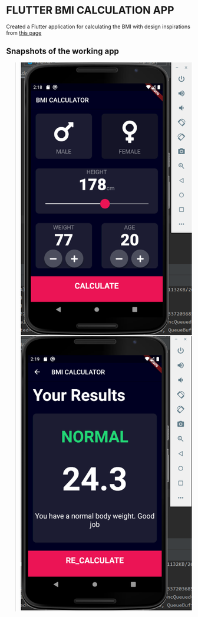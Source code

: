 # FLUTTER BMI CALCULATION APP
Created a Flutter application for calculating the BMI with design inspirations from [this page](https://dribbble.com/shots/4585382-Simple-BMI-Calculator)

## Snapshots of the working app
 > ![1st page](bmi1.PNG)
 > ![2nd page](bmi2.PNG)
